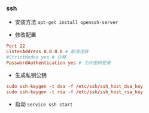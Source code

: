 ### ssh
* 安装方法 `apt-get install openssh-server`

* 修改配置
```conf
Port 22
ListenAddress 0.0.0.0 # 取消注释
#StrictModes yes # 注释
PasswordAuthentication yes # 允许密码登录
```

* 生成私钥公钥
```conf
sudo ssh-keygen -t dsa -f /etc/ssh/ssh_host_dsa_key
sudo ssh-keygen -t rsa -f /etc/ssh/ssh_host_rsa_key
```

* 启动 `service ssh start`